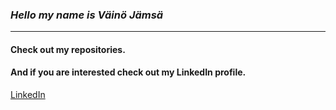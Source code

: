 
### *Hello my name is Väinö Jämsä*
---

#### Check out my repositories. 

#### And if you are interested check out my LinkedIn profile.
<a href="https://fi.linkedin.com/in/v%C3%A4in%C3%B6-j%C3%A4ms%C3%A4-a0443b2aa">LinkedIn</a>
